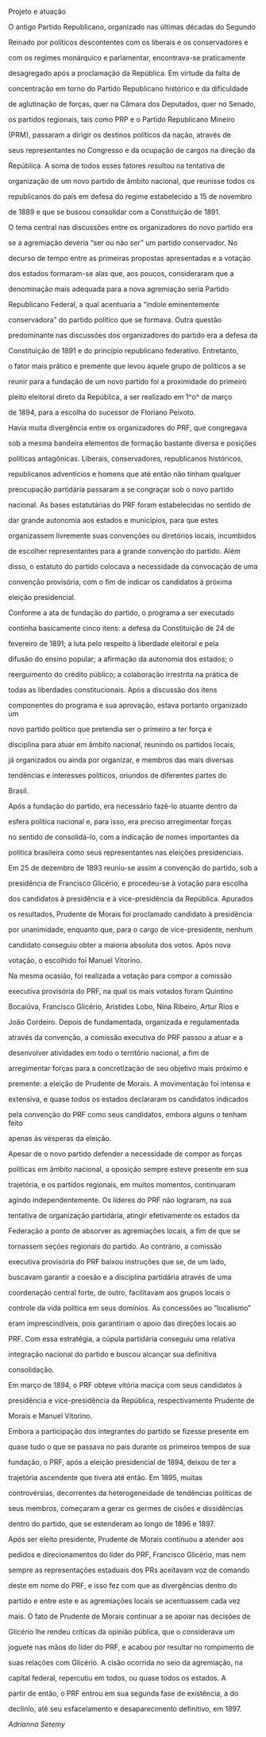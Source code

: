 

Projeto e atuação



O antigo Partido Republicano, organizado nas últimas décadas do Segundo

Reinado por políticos descontentes com os liberais e os conservadores e

com os regimes monárquico e parlamentar, encontrava-se praticamente

desagregado após a proclamação da República. Em virtude da falta de

concentração em torno do Partido Republicano histórico e da dificuldade

de aglutinação de forças, quer na Câmara dos Deputados, quer no Senado,

os partidos regionais, tais como PRP e o Partido Republicano Mineiro

(PRM), passaram a dirigir os destinos políticos da nação, através de

seus representantes no Congresso e da ocupação de cargos na direção da

República. A soma de todos esses fatores resultou na tentativa de

organização de um novo partido de âmbito nacional, que reunisse todos os

republicanos do país em defesa do regime estabelecido a 15 de novembro

de 1889 e que se buscou consolidar com a Constituição de 1891.



O tema central nas discussões entre os organizadores do novo partido era

se a agremiação deveria “ser ou não ser” um partido conservador. No

decurso de tempo entre as primeiras propostas apresentadas e a votação

dos estados formaram-se alas que, aos poucos, consideraram que a

denominação mais adequada para a nova agremiação seria Partido

Republicano Federal, a qual acentuaria a “índole eminentemente

conservadora” do partido político que se formava. Outra questão

predominante nas discussões dos organizadores do partido era a defesa da

Constituição de 1891 e do princípio republicano federativo. Entretanto,

o fator mais prático e premente que levou aquele grupo de políticos a se

reunir para a fundação de um novo partido foi a proximidade do primeiro

pleito eleitoral direto da República, a ser realizado em 1^o^ de março

de 1894, para a escolha do sucessor de Floriano Peixoto.



Havia muita divergência entre os organizadores do PRF, que congregava

sob a mesma bandeira elementos de formação bastante diversa e posições

políticas antagônicas. Liberais, conservadores, republicanos históricos,

republicanos adventícios e homens que até então não tinham qualquer

preocupação partidária passaram a se congraçar sob o novo partido

nacional. As bases estatutárias do PRF foram estabelecidas no sentido de

dar grande autonomia aos estados e municípios, para que estes

organizassem livremente suas convenções ou diretórios locais, incumbidos

de escolher representantes para a grande convenção do partido. Além

disso, o estatuto do partido colocava a necessidade da convocação de uma

convenção provisória, com o fim de indicar os candidatos à próxima

eleição presidencial.



Conforme a ata de fundação do partido, o programa a ser executado

continha basicamente cinco itens: a defesa da Constituição de 24 de

fevereiro de 1891; a luta pelo respeito à liberdade eleitoral e pela

difusão do ensino popular; a afirmação da autonomia dos estados; o

reerguimento do crédito público; a colaboração irrestrita na prática de

todas as liberdades constitucionais. Após a discussão dos itens

componentes do programa e sua aprovação, estava portanto organizado um

novo partido político que pretendia ser o primeiro a ter força e

disciplina para atuar em âmbito nacional, reunindo os partidos locais,

já organizados ou ainda por organizar, e membros das mais diversas

tendências e interesses políticos, oriundos de diferentes partes do

Brasil.



Após a fundação do partido, era necessário fazê-lo atuante dentro da

esfera política nacional e, para isso, era preciso arregimentar forças

no sentido de consolidá-lo, com a indicação de nomes importantes da

política brasileira como seus representantes nas eleições presidenciais.

Em 25 de dezembro de 1893 reuniu-se assim a convenção do partido, sob a

presidência de Francisco Glicério, e procedeu-se à votação para escolha

dos candidatos à presidência e à vice-presidência da República. Apurados

os resultados, Prudente de Morais foi proclamado candidato à presidência

por unanimidade, enquanto que, para o cargo de vice-presidente, nenhum

candidato conseguiu obter a maioria absoluta dos votos. Após nova

votação, o escolhido foi Manuel Vitorino.



Na mesma ocasião, foi realizada a votação para compor a comissão

executiva provisória do PRF, na qual os mais votados foram Quintino

Bocaiúva, Francisco Glicério, Aristides Lobo, Nina Ribeiro, Artur Rios e

João Cordeiro. Depois de fundamentada, organizada e regulamentada

através da convenção, a comissão executiva do PRF passou a atuar e a

desenvolver atividades em todo o território nacional, a fim de

arregimentar forças para a concretização de seu objetivo mais próximo e

premente: a eleição de Prudente de Morais. A movimentação foi intensa e

extensiva, e quase todos os estados declararam os candidatos indicados

pela convenção do PRF como seus candidatos, embora alguns o tenham feito

apenas às vésperas da eleição.



Apesar de o novo partido defender a necessidade de compor as forças

políticas em âmbito nacional, a oposição sempre esteve presente em sua

trajetória, e os partidos regionais, em muitos momentos, continuaram

agindo independentemente. Os líderes do PRF não lograram, na sua

tentativa de organização partidária, atingir efetivamente os estados da

Federação a ponto de absorver as agremiações locais, a fim de que se

tornassem seções regionais do partido. Ao contrário, a comissão

executiva provisória do PRF baixou instruções que se, de um lado,

buscavam garantir a coesão e a disciplina partidária através de uma

coordenação central forte, de outro, facilitavam aos grupos locais o

controle da vida política em seus domínios. As concessões ao “localismo”

eram imprescindíveis, pois garantiriam o apoio das direções locais ao

PRF. Com essa estratégia, a cúpula partidária conseguiu uma relativa

integração nacional do partido e buscou alcançar sua definitiva

consolidação.



Em março de 1894, o PRF obteve vitória maciça com seus candidatos à

presidência e vice-presidência da República, respectivamente Prudente de

Morais e Manuel Vitorino.



Embora a participação dos integrantes do partido se fizesse presente em

quase tudo o que se passava no país durante os primeiros tempos de sua

fundação, o PRF, após a eleição presidencial de 1894, deixou de ter a

trajetória ascendente que tivera até então. Em 1895, muitas

controvérsias, decorrentes da heterogeneidade de tendências políticas de

seus membros, começaram a gerar os germes de cisões e dissidências

dentro do partido, que se estenderam ao longo de 1896 e 1897.



Após ser eleito presidente, Prudente de Morais continuou a atender aos

pedidos e direcionamentos do líder do PRF, Francisco Glicério, mas nem

sempre as representações estaduais dos PRs aceitavam voz de comando

deste em nome do PRF, e isso fez com que as divergências dentro do

partido e entre este e as agremiações locais se acentuassem cada vez

mais. O fato de Prudente de Morais continuar a se apoiar nas decisões de

Glicério lhe rendeu críticas da opinião pública, que o considerava um

joguete nas mãos do líder do PRF, e acabou por resultar no rompimento de

suas relações com Glicério. A cisão ocorrida no seio da agremiação, na

capital federal, repercutiu em todos, ou quase todos os estados. A

partir de então, o PRF entrou em sua segunda fase de existência, a do

declínio, até seu esfacelamento e desaparecimento definitivo, em 1897.



*Adrianna Setemy*



